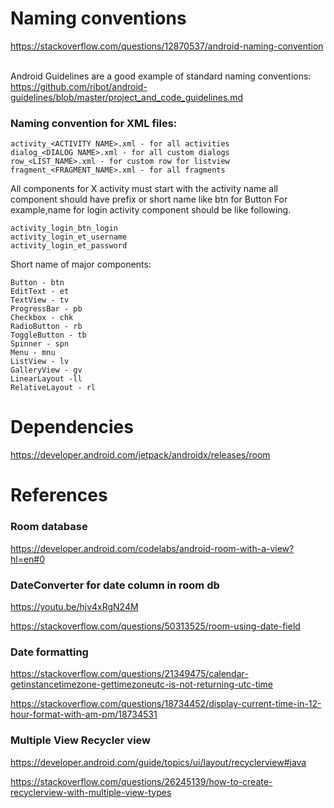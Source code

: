 # Naming conventions
https://stackoverflow.com/questions/12870537/android-naming-convention

<br>Android Guidelines are a good example of standard naming conventions:
<br>https://github.com/ribot/android-guidelines/blob/master/project_and_code_guidelines.md
### Naming convention for XML files:

```text
activity_<ACTIVITY NAME>.xml - for all activities
dialog_<DIALOG NAME>.xml - for all custom dialogs
row_<LIST_NAME>.xml - for custom row for listview
fragment_<FRAGMENT_NAME>.xml - for all fragments
```
All components for X activity must start with the activity name all component should have prefix or short name like btn for Button For example,name for login activity component should be like following.
```text
activity_login_btn_login
activity_login_et_username
activity_login_et_password
```
Short name of major components:
```text
Button - btn
EditText - et
TextView - tv
ProgressBar - pb
Checkbox - chk
RadioButton - rb
ToggleButton - tb
Spinner - spn
Menu - mnu
ListView - lv
GalleryView - gv
LinearLayout -ll
RelativeLayout - rl
```
# Dependencies
https://developer.android.com/jetpack/androidx/releases/room

# References
### Room database
https://developer.android.com/codelabs/android-room-with-a-view?hl=en#0
### DateConverter for date column in room db
https://youtu.be/hjv4xRgN24M

https://stackoverflow.com/questions/50313525/room-using-date-field
### Date formatting
https://stackoverflow.com/questions/21349475/calendar-getinstancetimezone-gettimezoneutc-is-not-returning-utc-time

https://stackoverflow.com/questions/18734452/display-current-time-in-12-hour-format-with-am-pm/18734531

### Multiple View Recycler view
https://developer.android.com/guide/topics/ui/layout/recyclerview#java

https://stackoverflow.com/questions/26245139/how-to-create-recyclerview-with-multiple-view-types
